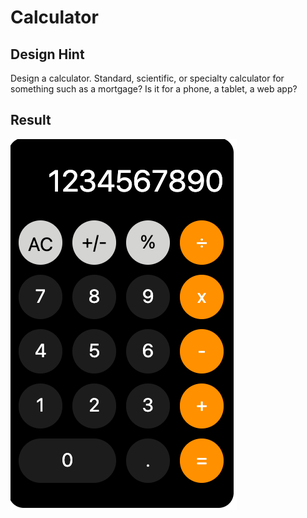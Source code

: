 # Calculator

## Design Hint
Design a calculator. Standard, scientific, or specialty calculator for something such as a mortgage? Is it for a phone, a tablet, a web app?

## Result
![Calculator](Calculator.png "Calculator")